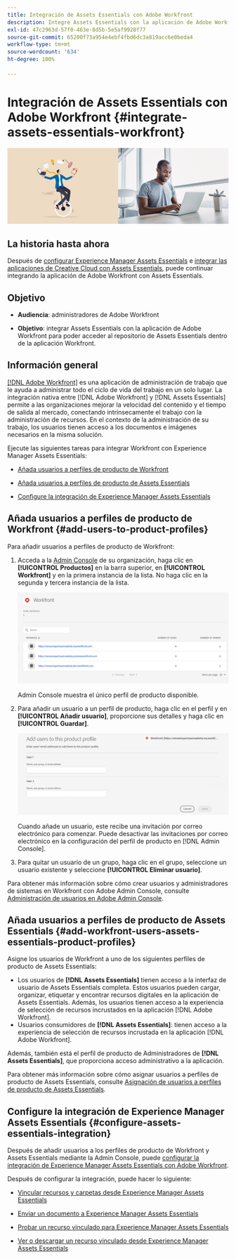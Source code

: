 ```yaml
---
title: Integración de Assets Essentials con Adobe Workfront
description: Integre Assets Essentials con la aplicación de Adobe Workfront para poder acceder al repositorio de Assets Essentials dentro de la aplicación Workfront.
exl-id: 47c2963d-57f0-463e-8d5b-5e5af9928f77
source-git-commit: 65200f73a954e4ebf4fbd6dc3a819acc6e0beda4
workflow-type: tm+mt
source-wordcount: '634'
ht-degree: 100%

---
```


# Integración de Assets Essentials con Adobe Workfront {#integrate-assets-essentials-workfront}

![Preferencia para cambiar el tema oscuro y el claro](assets/cce-workfront.png)

## La historia hasta ahora

Después de [configurar Experience Manager Assets Essentials](adminster-aem-assets-essentials.md) e [integrar las aplicaciones de Creative Cloud con Assets Essentials](integrate-assets-essentials-creative-cloud.md), puede continuar integrando la aplicación de Adobe Workfront con Assets Essentials.

## Objetivo

* **Audiencia**: administradores de Adobe Workfront

* **Objetivo**: integrar Assets Essentials con la aplicación de Adobe Workfront para poder acceder al repositorio de Assets Essentials dentro de la aplicación Workfront.

## Información general

[[!DNL Adobe Workfront]](https://www.workfront.com/) es una aplicación de administración de trabajo que le ayuda a administrar todo el ciclo de vida del trabajo en un solo lugar. La integración nativa entre [!DNL Adobe Workfront] y [!DNL Assets Essentials] permite a las organizaciones mejorar la velocidad del contenido y el tiempo de salida al mercado, conectando intrínsecamente el trabajo con la administración de recursos. En el contexto de la administración de su trabajo, los usuarios tienen acceso a los documentos e imágenes necesarios en la misma solución.

Ejecute las siguientes tareas para integrar Workfront con Experience Manager Assets Essentials:

* [Añada usuarios a perfiles de producto de Workfront](#add-users-to-product-profiles)

* [Añada usuarios a perfiles de producto de Assets Essentials](#add-workfront-users-assets-essentials-product-profiles)

* [Configure la integración de Experience Manager Assets Essentials](#configure-assets-essentials-integration)

## Añada usuarios a perfiles de producto de Workfront {#add-users-to-product-profiles}

Para añadir usuarios a perfiles de producto de Workfront:

1. Acceda a la [Admin Console](https://adminconsole.adobe.com) de su organización, haga clic en **[!UICONTROL Productos]** en la barra superior, en **[!UICONTROL Workfront]** y en la primera instancia de la lista. No haga clic en la segunda y tercera instancia de la lista.

   ![Perfil de administrador de Admin Console](assets/workfront-instances.png)

   Admin Console muestra el único perfil de producto disponible.

1. Para añadir un usuario a un perfil de producto, haga clic en el perfil y en **[!UICONTROL Añadir usuario]**, proporcione sus detalles y haga clic en **[!UICONTROL Guardar]**.

   ![Adición de perfil de administrador de usuarios](assets/add-users-workfront.png)

   Cuando añade un usuario, este recibe una invitación por correo electrónico para comenzar. Puede desactivar las invitaciones por correo electrónico en la configuración del perfil de producto en [!DNL Admin Console].

1. Para quitar un usuario de un grupo, haga clic en el grupo, seleccione un usuario existente y seleccione **[!UICONTROL Eliminar usuario]**.

Para obtener más información sobre cómo crear usuarios y administradores de sistemas en Workfront con Adobe Admin Console, consulte [Administración de usuarios en Adobe Admin Console](https://one.workfront.com/s/document-item?bundleId=the-new-workfront-experience&amp;topicId=Content%2FAdministration_and_Setup%2FAdd_users%2FCreate_and_manage_users%2Fadmin-console.htm&amp;_LANG=enus).

## Añada usuarios a perfiles de producto de Assets Essentials {#add-workfront-users-assets-essentials-product-profiles}

Asigne los usuarios de Workfront a uno de los siguientes perfiles de producto de Assets Essentials:

* Los usuarios de **[!DNL Assets Essentials]** tienen acceso a la interfaz de usuario de Assets Essentials completa. Estos usuarios pueden cargar, organizar, etiquetar y encontrar recursos digitales en la aplicación de Assets Essentials. Además, los usuarios tienen acceso a la experiencia de selección de recursos incrustados en la aplicación [!DNL Adobe Workfront].
* Usuarios consumidores de **[!DNL Assets Essentials]**: tienen acceso a la experiencia de selección de recursos incrustada en la aplicación [!DNL Adobe Workfront].

Además, también está el perfil de producto de Administradores de **[!DNL Assets Essentials]**, que proporciona acceso administrativo a la aplicación.

Para obtener más información sobre cómo asignar usuarios a perfiles de producto de Assets Essentials, consulte [Asignación de usuarios a perfiles de producto de Assets Essentials](adminster-aem-assets-essentials.md#add-users-to-product-profiles).

## Configure la integración de Experience Manager Assets Essentials {#configure-assets-essentials-integration}

Después de añadir usuarios a los perfiles de producto de Workfront y Assets Essentials mediante la Admin Console, puede [configurar la integración de Experience Manager Assets Essentials con Adobe Workfront](https://one.workfront.com/s/document-item?bundleId=the-new-workfront-experience&amp;topicId=Content%2FDocuments%2FAdobe_Workfront_for_Experience_Manager_Assets_Essentials%2F_workfront-for-aem-asset-essentials.htm).

Después de configurar la integración, puede hacer lo siguiente:

* [Vincular recursos y carpetas desde Experience Manager Assets Essentials](https://one.workfront.com/s/document-item?bundleId=the-new-workfront-experience&amp;topicId=Content%2FDocuments%2FAdobe_Workfront_for_Experience_Manager_Assets_Essentials%2Flink-to-aem.htm&amp;_LANG=enus)

* [Enviar un documento a Experience Manager Assets Essentials](https://one.workfront.com/s/document-item?bundleId=the-new-workfront-experience&amp;topicId=Content%2FDocuments%2FAdobe_Workfront_for_Experience_Manager_Assets_Essentials%2Fsend-to-aem.htm&amp;_LANG=enus)

* [Probar un recurso vinculado para Experience Manager Assets Essentials](https://one.workfront.com/s/document-item?bundleId=the-new-workfront-experience&amp;topicId=Content%2FDocuments%2FAdobe_Workfront_for_Experience_Manager_Assets_Essentials%2Fproof-linked-asset-aem.htm)

* [Ver o descargar un recurso vinculado desde Experience Manager Assets Essentials](https://one.workfront.com/s/document-item?bundleId=the-new-workfront-experience&amp;topicId=Content%2FDocuments%2FAdobe_Workfront_for_Experience_Manager_Assets_Essentials%2Fview-download-asset.htm)
